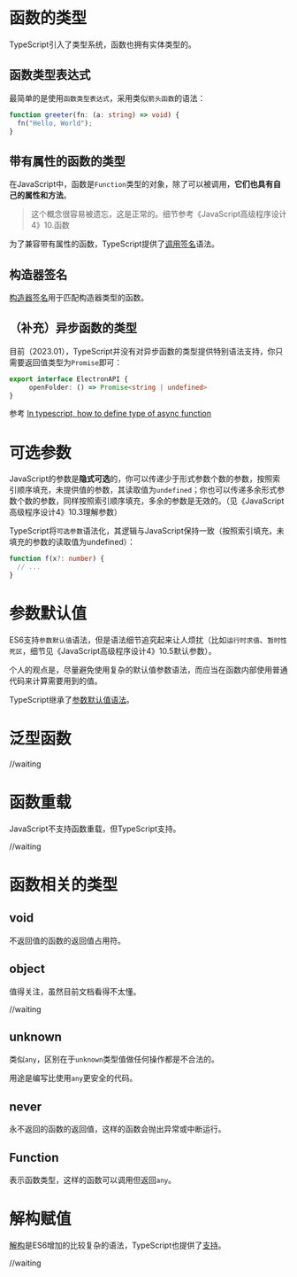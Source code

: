 # 函数的类型

TypeScript引入了类型系统，函数也拥有实体类型的。

## 函数类型表达式

最简单的是使用`函数类型表达式`，采用类似`箭头函数`的语法：

```typescript
function greeter(fn: (a: string) => void) {
  fn("Hello, World");
}
```

## 带有属性的函数的类型

在JavaScript中，函数是`Function`类型的对象，除了可以被调用，**它们也具有自己的属性和方法**。

>这个概念很容易被遗忘，这是正常的。细节参考《JavaScript高级程序设计4》10.函数

为了兼容带有属性的函数，TypeScript提供了[调用签名](https://www.typescriptlang.org/docs/handbook/2/functions.html#call-signatures)语法。

## 构造器签名

[构造器签名](https://www.typescriptlang.org/docs/handbook/2/functions.html#construct-signatures)用于匹配构造器类型的函数。

## （补充）异步函数的类型

目前（2023.01），TypeScript并没有对异步函数的类型提供特别语法支持，你只需要返回值类型为`Promise`即可：

```typescript
export interface ElectronAPI {
     openFolder: () => Promise<string | undefined>
}
```

参考 [In typescript, how to define type of async function](https://stackoverflow.com/questions/38744159/in-typescript-how-to-define-type-of-async-function)

# 可选参数

JavaScript的参数是**隐式可选**的，你可以传递少于形式参数个数的参数，按照索引顺序填充，未提供值的参数，其读取值为`undefined`；你也可以传递多余形式参数个数的参数，同样按照索引顺序填充，多余的参数是无效的。（见《JavaScript高级程序设计4》10.3理解参数）

TypeScript将`可选参数`语法化，其逻辑与JavaScript保持一致（按照索引填充，未填充的参数的读取值为undefined）：

```typescript
function f(x?: number) {
  // ...
}
```

# 参数默认值

ES6支持`参数默认值`语法，但是语法细节追究起来让人烦扰（比如`运行时求值`、`暂时性死区`，细节见《JavaScript高级程序设计4》10.5默认参数）。

个人的观点是，尽量避免使用复杂的默认值参数语法，而应当在函数内部使用普通代码来计算需要用到的值。

TypeScript继承了[参数默认值语法](https://www.typescriptlang.org/docs/handbook/2/functions.html#optional-parameters)。


# 泛型函数

//waiting

# 函数重载

JavaScript不支持函数重载，但TypeScript支持。

//waiting

# 函数相关的类型

## void

不返回值的函数的返回值占用符。

## object

值得关注，虽然目前文档看得不太懂。

//waiting

## unknown

类似`any`，区别在于`unknown`类型值做任何操作都是不合法的。

用途是编写比使用`any`更安全的代码。

## never

永不返回的函数的返回值，这样的函数会抛出异常或中断运行。

## Function

表示函数类型，这样的函数可以调用但返回`any`。

# 解构赋值

[解构](https://developer.mozilla.org/zh-CN/docs/Web/JavaScript/Reference/Operators/Destructuring_assignment)是ES6增加的比较复杂的语法，TypeScript也提供了[支持](https://www.typescriptlang.org/docs/handbook/2/functions.html#parameter-destructuring)。

//waiting
